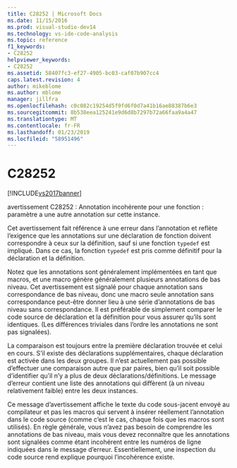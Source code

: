 ```yaml
---
title: C28252 | Microsoft Docs
ms.date: 11/15/2016
ms.prod: visual-studio-dev14
ms.technology: vs-ide-code-analysis
ms.topic: reference
f1_keywords:
- C28252
helpviewer_keywords:
- C28252
ms.assetid: 58407fc3-ef27-4905-bc03-caf07b907cc4
caps.latest.revision: 4
author: mikeblome
ms.author: mblome
manager: jillfra
ms.openlocfilehash: c0c082c19254d5f9fd6f0d7a41b16ae88387b6e3
ms.sourcegitcommit: 8b538eea125241e9d6d8b7297b72a66faa9a4a47
ms.translationtype: MT
ms.contentlocale: fr-FR
ms.lasthandoff: 01/23/2019
ms.locfileid: "58951496"
---
```

# <a name="c28252"></a>C28252
[!INCLUDE[vs2017banner](../includes/vs2017banner.md)]

avertissement C28252 : Annotation incohérente pour une fonction : paramètre a une autre annotation sur cette instance.  
  
 Cet avertissement fait référence à une erreur dans l’annotation et reflète l’exigence que les annotations sur une déclaration de fonction doivent correspondre à ceux sur la définition, sauf si une fonction `typedef` est impliqué. Dans ce cas, la fonction `typedef` est pris comme définitif pour la déclaration et la définition.  
  
 Notez que les annotations sont généralement implémentées en tant que macros, et une macro génère généralement plusieurs annotations de bas niveau. Cet avertissement est signalé pour chaque annotation sans correspondance de bas niveau, donc une macro seule annotation sans correspondance peut-être donner lieu à une série d’annotations de bas niveau sans correspondance. Il est préférable de simplement comparer le code source de déclaration et la définition pour vous assurer qu’ils sont identiques. (Les différences triviales dans l’ordre les annotations ne sont pas signalées).  
  
 La comparaison est toujours entre la première déclaration trouvée et celui en cours. S’il existe des déclarations supplémentaires, chaque déclaration est activée dans les deux groupes. Il n’est actuellement pas possible d’effectuer une comparaison autre que par paires, bien qu’il soit possible d’identifier qu’il n’y a plus de deux déclarations/définitions.  Le message d’erreur contient une liste des annotations qui diffèrent (à un niveau relativement faible) entre les deux instances.  
  
 Ce message d’avertissement affiche le texte du code sous-jacent envoyé au compilateur et pas les macros qui servent à insérer réellement l’annotation dans le code source (comme c’est le cas, chaque fois que les macros sont utilisés). En règle générale, vous n’avez pas besoin de comprendre les annotations de bas niveau, mais vous devez reconnaître que les annotations sont signalées comme étant incohérent entre les numéros de ligne indiquées dans le message d’erreur. Essentiellement, une inspection du code source rend explique pourquoi l’incohérence existe.
